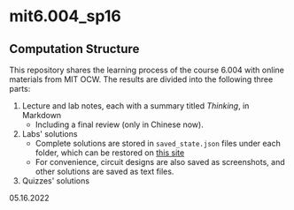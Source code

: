 # mit6.004_sp16

## Computation Structure

This repository shares the learning process of the course 6.004 with online materials from MIT OCW. The results are divided into the following three parts:

1. Lecture and lab notes, each with a summary titled *Thinking*, in Markdown
   - Including a final review (only in Chinese now).
2. Labs' solutions
   - Complete solutions are stored in `saved_state.json` files under each folder, which can be restored on [this site](https://computationstructures.org/exercises/cmos/lab.html)
   - For convenience, circuit designs are also saved as screenshots, and other solutions are saved as text files.
3. Quizzes' solutions

05.16.2022

